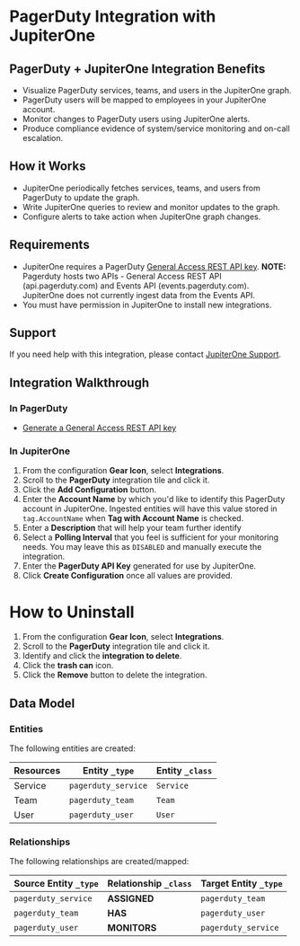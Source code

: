 # PagerDuty Integration with JupiterOne

## PagerDuty + JupiterOne Integration Benefits

- Visualize PagerDuty services, teams, and users in the JupiterOne graph.
- PagerDuty users will be mapped to employees in your JupiterOne account.
- Monitor changes to PagerDuty users using JupiterOne alerts.
- Produce compliance evidence of system/service monitoring and on-call escalation.

## How it Works

- JupiterOne periodically fetches services, teams, and users from PagerDuty to
  update the graph.
- Write JupiterOne queries to review and monitor updates to the graph.
- Configure alerts to take action when JupiterOne graph changes.

## Requirements

- JupiterOne requires a PagerDuty
  [General Access REST API key](https://support.pagerduty.com/docs/generating-api-keys#section-rest-api-keys).
  **NOTE:** Pagerduty hosts two APIs - General Access REST API
  (api.pagerduty.com) and Events API (events.pagerduty.com). JupiterOne does not
  currently ingest data from the Events API.
- You must have permission in JupiterOne to install new integrations.

## Support

If you need help with this integration, please contact
[JupiterOne Support](https://community.askj1.com).

## Integration Walkthrough

### In PagerDuty

- [Generate a General Access REST API key](https://support.pagerduty.com/docs/generating-api-keys#section-generating-a-general-access-rest-api-key)

### In JupiterOne

1. From the configuration **Gear Icon**, select **Integrations**.
2. Scroll to the **PagerDuty** integration tile and click it.
3. Click the **Add Configuration** button.
4. Enter the **Account Name** by which you'd like to identify this PagerDuty
   account in JupiterOne. Ingested entities will have this value stored in
   `tag.AccountName` when **Tag with Account Name** is checked.
5. Enter a **Description** that will help your team further identify
6. Select a **Polling Interval** that you feel is sufficient for your monitoring
   needs. You may leave this as `DISABLED` and manually execute the integration.
7. Enter the **PagerDuty API Key** generated for use by JupiterOne.
8. Click **Create Configuration** once all values are provided.

# How to Uninstall

1. From the configuration **Gear Icon**, select **Integrations**.
2. Scroll to the **PagerDuty** integration tile and click it.
3. Identify and click the **integration to delete**.
4. Click the **trash can** icon.
5. Click the **Remove** button to delete the integration.

<!-- {J1_DOCUMENTATION_MARKER_START} -->
<!--
********************************************************************************
NOTE: ALL OF THE FOLLOWING DOCUMENTATION IS GENERATED USING THE
"j1-integration document" COMMAND. DO NOT EDIT BY HAND! PLEASE SEE THE DEVELOPER
DOCUMENTATION FOR USAGE INFORMATION:

https://github.com/JupiterOne/sdk/blob/master/docs/integrations/development.md
********************************************************************************
-->

## Data Model

### Entities

The following entities are created:

| Resources | Entity `_type`      | Entity `_class` |
| --------- | ------------------- | --------------- |
| Service   | `pagerduty_service` | `Service`       |
| Team      | `pagerduty_team`    | `Team`          |
| User      | `pagerduty_user`    | `User`          |

### Relationships

The following relationships are created/mapped:

| Source Entity `_type` | Relationship `_class` | Target Entity `_type` |
| --------------------- | --------------------- | --------------------- |
| `pagerduty_service`   | **ASSIGNED**          | `pagerduty_team`      |
| `pagerduty_team`      | **HAS**               | `pagerduty_user`      |
| `pagerduty_user`      | **MONITORS**          | `pagerduty_service`   |

<!--
********************************************************************************
END OF GENERATED DOCUMENTATION AFTER BELOW MARKER
********************************************************************************
-->
<!-- {J1_DOCUMENTATION_MARKER_END} -->
